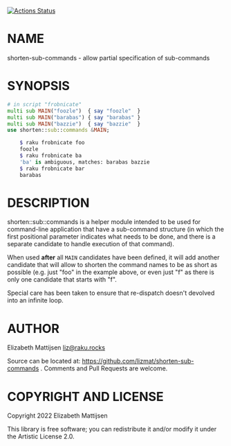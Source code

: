 [![Actions Status](https://github.com/lizmat/shorten-sub-commands/workflows/test/badge.svg)](https://github.com/lizmat/shorten-sub-commands/actions)

NAME
====

shorten-sub-commands - allow partial specification of sub-commands

SYNOPSIS
========

```raku
# in script "frobnicate"
multi sub MAIN("foozle")  { say "foozle"  }
multi sub MAIN("barabas") { say "barabas" }
multi sub MAIN("bazzie")  { say "bazzie"  }
use shorten::sub::commands &MAIN;

    $ raku frobnicate foo
    foozle
    $ raku frobnicate ba
    'ba' is ambiguous, matches: barabas bazzie
    $ raku frobnicate bar
    barabas
```

DESCRIPTION
===========

shorten::sub::commands is a helper module intended to be used for command-line application that have a sub-command structure (in which the first positional parameter indicates what needs to be done, and there is a separate candidate to handle execution of that command).

When used **after** all `MAIN` candidates have been defined, it will add another candidate that will allow to shorten the command names to be as short as possible (e.g. just "foo" in the example above, or even just "f" as there is only one candidate that starts with "f".

Special care has been taken to ensure that re-dispatch doesn't devolved into an infinite loop.

AUTHOR
======

Elizabeth Mattijsen <liz@raku.rocks>

Source can be located at: https://github.com/lizmat/shorten-sub-commands . Comments and Pull Requests are welcome.

COPYRIGHT AND LICENSE
=====================

Copyright 2022 Elizabeth Mattijsen

This library is free software; you can redistribute it and/or modify it under the Artistic License 2.0.

